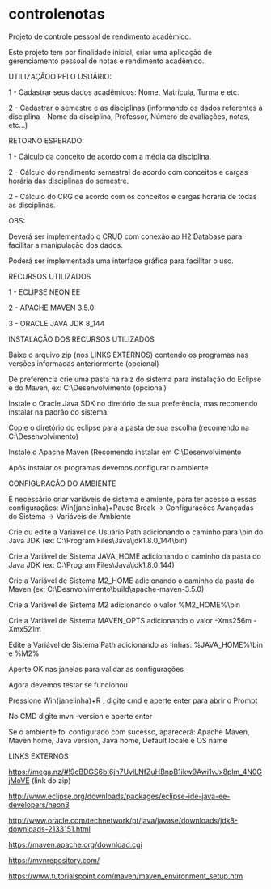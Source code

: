 ﻿# controlenotas
Projeto de controle pessoal de rendimento acadêmico.

Este projeto tem por finalidade inicial, criar uma aplicação de gerenciamento pessoal de notas e rendimento acadêmico.


UTILIZAÇÃOO PELO USUÁRIO:

1 - Cadastrar seus dados acadêmicos: Nome, Matrícula, Turma e etc.

2 - Cadastrar o semestre e as disciplinas (informando os dados referentes à disciplina - Nome da disciplina, Professor, Número de avaliações,
notas, etc...)

RETORNO ESPERADO:

1 - Cálculo da conceito de acordo com a média da disciplina.

2 - Cálculo do rendimento semestral de acordo com conceitos e cargas horária das disciplinas do semestre.

2 - Cálculo do CRG de acordo com os conceitos e cargas horaria de todas as disciplinas.


OBS:

Deverá ser implementado o CRUD com conexão ao H2 Database para facilitar a manipulação dos dados.

Poderá ser implementada uma interface gráfica para facilitar o uso.


RECURSOS UTILIZADOS

1 - ECLIPSE NEON EE

2 - APACHE MAVEN 3.5.0

3 - ORACLE JAVA JDK 8_144


INSTALAÇÃO DOS RECURSOS UTILIZADOS

Baixe o arquivo zip (nos LINKS EXTERNOS) contendo os programas nas versões informadas anteriormente (opcional)

De preferencia crie uma pasta na raiz do sistema para instalação do Eclipse e do Maven, ex: C:\\Desenvolvimento (opcional)

Instale o Oracle Java SDK no diretório de sua preferência, mas recomendo instalar na padrão do sistema.

Copie o diretório do eclipse para a pasta de sua escolha (recomendo na C:\\Desenvolvimento)

Instale o Apache Maven (Recomendo instalar em C:\\Desenvolvimento

Após instalar os programas devemos configurar o ambiente


CONFIGURAÇÃO DO AMBIENTE

É necessário criar variáveis de sistema e amiente, para ter acesso a essas configuraçães:
 Win(janelinha)+Pause Break -> Configurações Avançadas do Sistema -> Variáveis de Ambiente
 
Crie ou edite a Variável de Usuário Path adicionando o caminho para \bin do Java JDK (ex: C:\Program Files\Java\jdk1.8.0_144\bin)

Crie a Variável de Sistema JAVA_HOME adicionando o caminho da pasta do Java JDK (ex: C:\Program Files\Java\jdk1.8.0_144)

Crie a Variável de Sistema M2_HOME adicionando o caminho da pasta do Maven (ex: C:\Desnvolvimento\build\apache-maven-3.5.0)

Crie a Variável de Sistema M2 adicionando o valor %M2_HOME%\bin

Crie a Variável de Sistema MAVEN_OPTS adicionando o valor -Xms256m -Xmx521m

Edite a Variável de Sistema Path adicionando as linhas: %JAVA_HOME%\bin e %M2%

Aperte OK nas janelas para validar as configurações

Agora devemos testar se funcionou

Pressione Win(janelinha)+R , digite cmd e aperte enter para abrir o Prompt

No CMD digite mvn -version e aperte enter

Se o ambiente foi configurado com sucesso, aparecerá: Apache Maven, Maven home, Java version, Java home, Default locale e OS name


LINKS EXTERNOS

https://mega.nz/#!9cBDGS6b!6jh7UylLNfZuHBnpB1ikw9Awi1vJx8plm_4N0GjMoVE (link do zip)

http://www.eclipse.org/downloads/packages/eclipse-ide-java-ee-developers/neon3

http://www.oracle.com/technetwork/pt/java/javase/downloads/jdk8-downloads-2133151.html

https://maven.apache.org/download.cgi

https://mvnrepository.com/

https://www.tutorialspoint.com/maven/maven_environment_setup.htm

